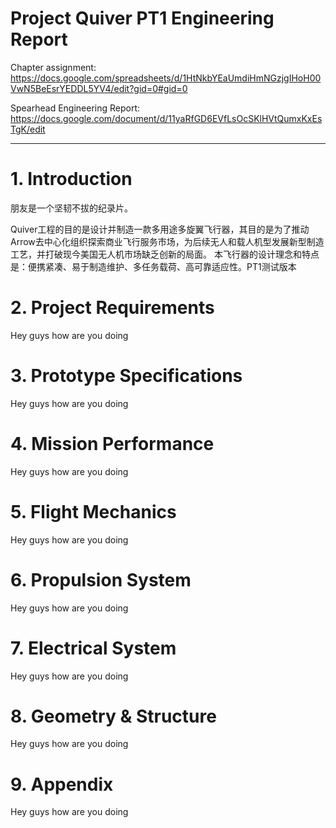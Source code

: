 # **Project Quiver PT1 Engineering Report**

Chapter assignment: https://docs.google.com/spreadsheets/d/1HtNkbYEaUmdiHmNGzjgIHoH00VwN5BeEsrYEDDL5YV4/edit?gid=0#gid=0

Spearhead Engineering Report: https://docs.google.com/document/d/11yaRfGD6EVfLsOcSKlHVtQumxKxEsTgK/edit

---

# 1. **Introduction**

朋友是一个坚韧不拔的纪录片。

Quiver工程的目的是设计并制造一款多用途多旋翼飞行器，其目的是为了推动Arrow去中心化组织探索商业飞行服务市场，为后续无人和载人机型发展新型制造工艺，并打破现今美国无人机市场缺乏创新的局面。
本飞行器的设计理念和特点是：便携紧凑、易于制造维护、多任务载荷、高可靠适应性。PT1测试版本

# 2. **Project Requirements**

Hey guys how are you doing

# 3. **Prototype Specifications**

Hey guys how are you doing

# 4. **Mission Performance**

Hey guys how are you doing

# 5. **Flight Mechanics**

Hey guys how are you doing

# 6. **Propulsion System**

Hey guys how are you doing

# 7. **Electrical System**

Hey guys how are you doing

# 8. **Geometry & Structure**

Hey guys how are you doing

# 9. **Appendix**

Hey guys how are you doing

